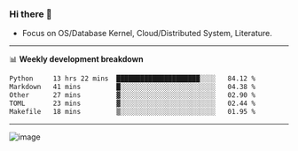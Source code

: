 ### Hi there 👋
<!-- * Daily Meditation via Leetcode/Competitive-Programming. -->
* Focus on OS/Database Kernel, Cloud/Distributed System, Literature.

-------

📊 **Weekly development breakdown**
<!--START_SECTION:waka-->

```txt
Python     13 hrs 22 mins  █████████████████████░░░░   84.12 %
Markdown   41 mins         █░░░░░░░░░░░░░░░░░░░░░░░░   04.38 %
Other      27 mins         ▓░░░░░░░░░░░░░░░░░░░░░░░░   02.90 %
TOML       23 mins         ▓░░░░░░░░░░░░░░░░░░░░░░░░   02.44 %
Makefile   18 mins         ▒░░░░░░░░░░░░░░░░░░░░░░░░   01.95 %
```

<!--END_SECTION:waka-->

-------

<!-- [![Leetcode Stats](https://leetcard.jacoblin.cool/hzhang413?font=Fira+Mono)](https://leetcode.com/fxrc) -->
![image](./cyberpunk-ghost-in-the-shell.gif)
<!--![image](./gis-archive.png)-->
